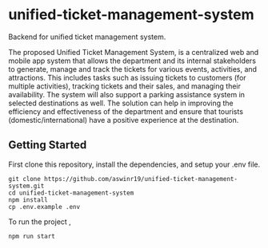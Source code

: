 # unified-ticket-management-system
Backend for  unified ticket management system. 


The proposed Unified Ticket Management System, is a centralized web and mobile app system that allows the department and its 
internal stakeholders to generate, manage and track the tickets for various events, activities, and attractions. This includes 
tasks such as issuing tickets to customers (for multiple activities), tracking tickets and their sales, and managing their availability. 
The system will also support a parking assistance system in selected destinations as well. The solution can help in improving the efficiency 
and effectiveness of the department 
and ensure that tourists (domestic/international) have a positive experience at the destination.



## Getting Started

First clone this repository, install the dependencies, and setup your .env file.

```
git clone https://github.com/aswinr19/unified-ticket-management-system.git
cd unified-ticket-management-system
npm install
cp .env.example .env
```

To run the project ,

```
npm run start

```
